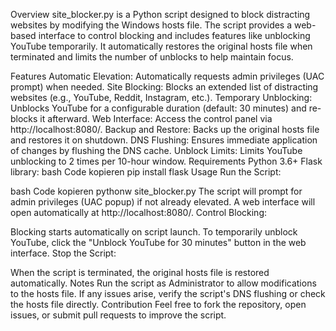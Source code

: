 Overview
site_blocker.py is a Python script designed to block distracting websites by modifying the Windows hosts file. The script provides a web-based interface to control blocking and includes features like unblocking YouTube temporarily. It automatically restores the original hosts file when terminated and limits the number of unblocks to help maintain focus.

Features
Automatic Elevation: Automatically requests admin privileges (UAC prompt) when needed.
Site Blocking: Blocks an extended list of distracting websites (e.g., YouTube, Reddit, Instagram, etc.).
Temporary Unblocking: Unblocks YouTube for a configurable duration (default: 30 minutes) and re-blocks it afterward.
Web Interface: Access the control panel via http://localhost:8080/.
Backup and Restore: Backs up the original hosts file and restores it on shutdown.
DNS Flushing: Ensures immediate application of changes by flushing the DNS cache.
Unblock Limits: Limits YouTube unblocking to 2 times per 10-hour window.
Requirements
Python 3.6+
Flask library:
bash
Code kopieren
pip install flask
Usage
Run the Script:

bash
Code kopieren
pythonw site_blocker.py
The script will prompt for admin privileges (UAC popup) if not already elevated.
A web interface will open automatically at http://localhost:8080/.
Control Blocking:

Blocking starts automatically on script launch.
To temporarily unblock YouTube, click the "Unblock YouTube for 30 minutes" button in the web interface.
Stop the Script:

When the script is terminated, the original hosts file is restored automatically.
Notes
Run the script as Administrator to allow modifications to the hosts file.
If any issues arise, verify the script's DNS flushing or check the hosts file directly.
Contribution
Feel free to fork the repository, open issues, or submit pull requests to improve the script.
